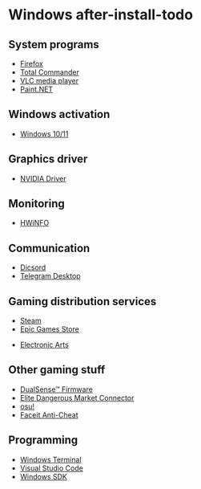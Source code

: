 # Windows after-install-todo

## System programs
* [Firefox](https://www.mozilla.org/firefox/new/)
* [Total Commander](https://www.ghisler.com/download.htm)
* [VLC media player](https://www.videolan.org/vlc/)
* [Paint.NET](https://www.getpaint.net/)
<!-- * [Tor Browser](https://www.torproject.org/download/) -->

## Windows activation
* [Windows 10/11](https://github.com/massgravel/Microsoft-Activation-Scripts/releases/latest/)
<!-- * [MS Office](https://github.com/abbodi1406/KMS_VL_ALL_AIO/releases/latest/) -->

## Graphics driver
<!-- * [AMD Radeon™ Drivers](https://www.amd.com/en/support/) -->
<!-- * [Intel® Arc™ Graphics Drivers](https://www.intel.com/content/www/us/en/products/docs/arc-discrete-graphics/software/drivers.html) -->
* [NVIDIA Driver](https://www.nvidia.com/Download/index.aspx)

## Monitoring
* [HWiNFO](https://www.fosshub.com/HWiNFO.html)

## Communication
* [Dicsord](https://discord.com/)
* [Telegram Desktop](https://desktop.telegram.org/)

## Gaming distribution services
* [Steam](https://store.steampowered.com/about/)
* [Epic Games Store](https://www.epicgames.com/)
<!-- * [Riot Games](https://www.riotgames.com/) -->
* [Electronic Arts](https://www.ea.com/games/library/pc-download/)

## Other gaming stuff
* [DualSense™ Firmware](https://controller.dl.playstation.net/controller/lang/en/fwupdater.html#section3)
* [Elite Dangerous Market Connector](https://github.com/EDCD/EDMarketConnector/releases/latest/)
* [osu!](https://osu.ppy.sh/home/download/)
* [Faceit Anti-Cheat](https://www.faceit.com/en/anti-cheat#)

## Programming
* [Windows Terminal](https://github.com/microsoft/terminal/releases/latest/)
* [Visual Studio Code](https://code.visualstudio.com/Download/)
* [Windows SDK](https://developer.microsoft.com/en-us/windows/downloads/windows-sdk/)
